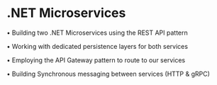 # .NET Microservices

• Building two .NET Microservices using the REST API pattern

• Working with dedicated persistence layers for both services

• Employing the API Gateway pattern to route to our services

• Building Synchronous messaging between services (HTTP & gRPC)


